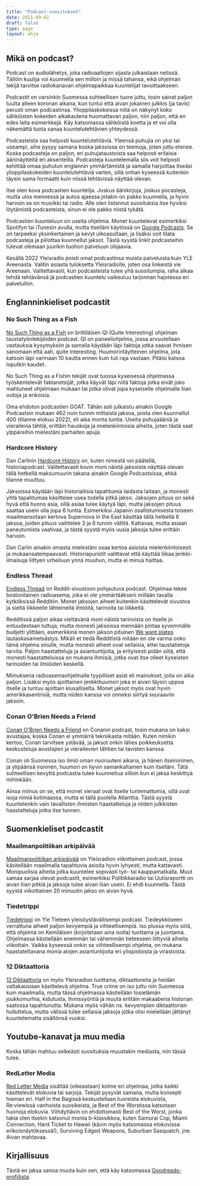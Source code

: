 ```yaml
---
title: "Podcast-suositukset"
date: 2021-09-02
draft: false
type: page
layout: ohje
---
```

## Mikä on podcast?
Podcast on audiolähetys, joka radioaaltojen sijasta julkaistaan netissä. Tällöin kuulija voi kuunnella sen milloin ja missä tahansa, eikä ohjelman tekijä tarvitse radiokanavan ohjelmapaikkaa kuuntelijat tavoittaakseen. 

Podcastit on varsinkin Suomessa suhteellisen tuore juttu, tosin saivat paljon tuulta alleen koronan aikana, kun tuntui että aivan jokainen julkkis (ja tavis) perusti oman podcastinsa. Ylioppilaskokeissa niitä on näkynyt koko sähköisten kokeiden aikakautena huomattavan paljon, niin paljon, että en edes laita esimerkkejä. Käy katsomassa sähköistä koetta ja et voi olla näkemättä tuota sanaa kuuntelutehtävien yhteydessä.

Podcasteista saa helposti kuuntelutehtäviä. Yleensä puhujia on yksi tai useampi, aihe pysyy samana koska jaksoissa on teemoja, joten juttu etenee. Koska podcasteja on paljon, eri puhujataustoista saa helposti erilaisia ääninäytteitä eri aksenteilla. Podcasteja kuuntelemalla siis voit helposti kehittää omaa puhutun englannin ymmärtämistä ja samalla harjoittaa itseäsi ylioppilaskokeiden kuuntelutehtäviä varten, sillä onhan kyseessä kuitenkin täysin sama formaatti kuin niissä tehtävissä näyttää olevan.

Itse olen kova podcastien kuuntelija. Joskus äänikirjoja, joskus pocasteja, mutta ulos mennessä ja autoa ajaessa jotakin on pakko kuunnella, ja hyvin harvoin se on musiikki tai radio. Alle olen listannut suosituksia itse hyviksi löytämistä podcasteista, sinun ei ole pakko niistä tykätä. 

Podcastien kuunteluun on useita ohjelmia. Monet kuuntelevat esimerkiksi Spotifyn tai iTunesin avulla, mutta itselläni käytössä on [Google Podcasts](https://podcasts.google.com/). Se on tarpeeksi yksinkertainen ja kevyt ulkoasultaan, ja lisäksi voit tilata podcasteja ja piilottaa kuunnellut jaksot. Tästä syystä linkit podcasteihin tulevat olemaan juurikin tuohon palveluun ohjaavia.

Kesällä 2022 Yleisradio poisti omat podcastinsa muista palveluista kuin YLE Areenasta. Valitin asiasta tuloksetta Yleisradiolle, joten osa linkeistä vie Areenaan. Valitettavasti, kun podcasteista tulee yhä suositumpia, raha alkaa tehdä tehtävänsä jä podcastien kuuntelu vaikeutuu tarjonnan hajotessa eri palveluihin.

## Englanninkieliset podcastit

### No Such Thing as a Fish
[No Such Thing as a Fish](https://podcasts.google.com/feed/aHR0cHM6Ly9hdWRpb2Jvb20uY29tL2NoYW5uZWxzLzIzOTkyMTYucnNzkki) on brittiläisen QI (Quite Interesting) ohjelman taustatyöntekijöiden podcast. QI on paneeliohjelma, jossa arvuutellaan vastauksia kysymyksiin ja samalla käydään läpi faktoja jotka saavat ihmisen sanomaan että aah, quite interesting. Huumorintäytteinen ohjelma, jota katsoin läpi varmaan 10 kautta ennen kuin tuli raja vastaan. Pitäisi katsoa loputkin kaudet.

No Such Thing as a Fishin tekijät ovat tuossa kyseisessä ohjelmassa työskentelevät faktanetsijät, jotka käyvät läpi niitä faktoja jotka eivät joko mahtuneet ohjelmaan mukaan tai jotka olivat jopa kyseiselle ohjelmalle liian outoja ja erikoisia. 

Oma ehdoton podcastien GOAT. Tähän asti julkaistu ainakin Google Podcastsin mukaan 462 noin tunnin mittaista jaksoa, joista olen kuunnellut 400 (tilanne elokuu 2022), eli aika monta tuntia. Useita puhujaääniä ja vierailevia tähtiä, erittäin hauskoja ja mielenkiintoisia aiheita, joten tästä saat ylppäreihin mielestäni parhaiten apuja. 

### Hardcore History
Dan Carlinin [Hardcore History](https://podcasts.google.com/feed/aHR0cHM6Ly9mZWVkcy5mZWVkYnVybmVyLmNvbS9kYW5jYXJsaW4vaGlzdG9yeT9mb3JtYXQ9eG1s) on, kuten nimestä voi päätellä, historiapodcast. Valitettavasti kovin moni näistä jaksoista näyttää olevan tällä hetkellä maksumuurin takana ainakin Google Podcastsissa, ehkä tilanne muuttuu.

Jaksoissa käydään läpi historiallisia tapahtumia laidasta laitaan, ja monesti yhtä tapahtumaa käsittelee usea todella pitkä jakso. Jaksojen pituus on sekä hyvä että huono asia, sillä asiaa tulee käytyä läpi, mutta jaksojen pituus saattaa usein olla jopa 6 tuntia. Esimerkiksi Japanin osallistumisesta toiseen maailmansotaan kertova Supernova in the East käsittää tällä hetkellä 6 jaksoa, joiden pituus vaihtelee 3 ja 6 tunnin väliltä. Kattavaa, mutta asiaan paneutumista vaativaa, ja tästä syystä myös uusia jaksoja tulee erittäin harvoin.

Dan Carlin ainakin omasta mielestäni osaa kertoa asioista mielenkiintoisesti ja mukaansatempaavasti. Historiapuristit valittavat että käyttää liikaa jenkki-ilmaisuja liittyen urheiluun ynnä muuhun, mutta ei minua haittaa. 


### Endless Thread
[Endless Thread](https://podcasts.google.com/feed/aHR0cHM6Ly9yc3Mud2J1ci5vcmcvZW5kbGVzc3RocmVhZC9wb2RjYXN0) on Reddit-sivustoon pohjautuva podcast. Ohjelmaa tekee bostonilainen radioasema, joka ei ole ymmärtääkseni millään tavalla kytköksissä Redditiin. Monet jaksojen aiheet kuitenkin käsittelevät sivustoa ja sieltä liikkeelle lähteineitä ilmiöitä, tarinoita tai liikkeitä. 

Redditissä paljon aikaa viettävänä moni näistä tarinoista on itselle jo entuudestaan tuttuja, mutta monesti jaksoissa mennään pintaa syvemmälle budjetti ylittäen, esimerkkinä monen jakson pituinen [We want plates](https://podcasts.google.com/feed/aHR0cHM6Ly9yc3Mud2J1ci5vcmcvZW5kbGVzc3RocmVhZC9wb2RjYXN0/episode/OGUwNjNjM2QtMjI0OC00M2M5LTkzYzEtMGZhNzU1ODcwMWEw?sa=X&ved=0CAUQkfYCahgKEwj4p_bLl-75AhUAAAAAHQAAAAAQngk) lautaskasametsästys. Mikäli et tiedä Redditistä mitään en ole varma onko tämä ohjelma sinulle, mutta monesti aiheet ovat sellaisia, ettei taustatietoja tarvita. Paljon haastatteluja ja asiantuntijoita, ja erityisesti pidän siitä, että monesti haastatteluissa on mukana ihmisiä, jotka ovat itse olleet kyseisten tarinoiden tai ilmiöiden keskellä. 

Miinuksena radioasemaohjelmalle tyypilliset asiat eli mainokset, joita on aika paljon. Lisäksi myös ajoittainen jenkkihuumori joka ei aivan täysin uppoa itselle ja tuntuu ajoittain kiusalliselta. Monet jaksot myös ovat hyvin amerikkasentrisiä, mutta niiden kanssa voi onneksi siirtyä seuraaviin jaksoin.

### Conan O'Brien Needs a Friend
[Conan O'Brien Needs a Friend](https://podcasts.google.com/feed/aHR0cHM6Ly9mZWVkcy5zaW1wbGVjYXN0LmNvbS9kSG9vaFZOSA) on Conanin podcast, tosin mukana on kaksi avustajaa, koska Conan ei ymmärrä tekniikasta mitään. Kuten nimikin kertoo, Conan tarvitsee ystävää, ja jaksot onkin lähes poikkeuksetta keskusteluja avustajien ja vierailevien tähtien tai tavisten kanssa. 

Conan oli Suomessa iso ilmiö oman nuoruuteni aikana, ja hänen itseironinen, ja ylipäänsä ironinen, huumori on hyvin samankaltainen kuin itselläni. Tätä suhteellisen kevyttä podcastia tulee kuunneltua silloin kun ei jaksa keskittyä mihinkään. 

Ainoa miinus on se, että monet vieraat ovat itselle tuntemattomia, sillä ovat isoja nimiä kotimaassa, mutta ei tällä puolella Atlanttia. Tästä syystä kuuntelenkin vain tavallisten ihmisten haastatteluja ja niiden julkkisten haastatteluja jotka itse tunnen.

## Suomenkieliset podcastit

### Maailmanpolitiikan arkipäivää
[Maailmanpolitiikan arkipäivää](https://areena.yle.fi/podcastit/1-1509042) on Yleisradion viikottainen podcast, jossa käsitellään maailmalla tapahtuvia asioita hyvin lyhyesti, mutta kattavasti. Monipuolisia aiheita jotka kuuntelee sopivasti työ- tai kauppamatkalla. Muut samaa sarjaa olevat podcastit, esimerkiksi Politiikkaradio tai Uutisraportti on aivan liian pitkiä ja jaksoja tulee aivan liian usein. Ei ehdi kuunnella. Tästä syystä viikottainen 20 minuutin jakso on aivan hyvä.

### Tiedetrippi
[Tiedetrippi](https://areena.yle.fi/podcastit/1-50438875) on Yle Tieteen yleisöystävällisempi podcast. Tiedeykköseen verrattuna aiheet paljon kevyempiä ja vihteellisempiä. Iso plussa myös siitä, että ohjelma on Kemiläisen (kirjoitetaan aina isolla) tuottama ja juontama. Ohjelmassa käsitellään enemmän tai vähemmän tieteeseen liittyviä aiheita viikottain. Vaikka kyseessä onkin se viihteellisempi ohjelma, on mukana haastateltavana monia alojen asiantuntijoita eri yliopistoista ja virastoista.

### 12 Diktaattoria
[12 Diktaattoria](https://areena.yle.fi/podcastit/1-3948085) on myös Yleisradion tuottama, diktaattoreita ja heidän valtakausiaan käsittelevä ohjelma. True crime on iso juttu niin Suomessa kuin maailmalla, mutta tässä ohjelmassa käsitellään tosielämän joukkomurhia, kidutusta, ihmissyöntiä ja muuta erittäin makaaberia historian saatossa tapahtunutta. Mukana myös vähän ns. kevyempien diktaattorien hulluttelua, mutta välissä tulee sellaisia jaksoja jotka olisi mielellään jättänyt kuuntelematta sisältönsä vuoksi. 

## Youtube-kanavat ja muu media

Koska tähän mahtuu selkeästi suosituksia muustakin mediasta, niin tässä tulee.

### RedLetter Media

[Red Letter Media](https://www.youtube.com/@RedLetterMedia) sisältää (oikeastaan) kolme eri ohjelmaa, jotka kaikki käsittelevät elokuvia tai sarjoja. Tekijät pysyvät samana, mutta konsepti hieman eri. Half in the Bagissä keskustellaan tuoreista elokuvista, Re:viewissä vanhoista suosikeista, ja Best of the Worstissa katsotaan huonoja elokuvia. Viihdyttävin on ehdottomasti Best of the Worst, jonka takia olen itsekin katsonut monta b-klassikkoa, kuten Samurai Cop, Miami Connection, Hard Ticket to Hawaii (kävin myös katsomassa elokuvissa erikoisnäytöksessä!), Surviving Edged Weapons, Suburban Sasquatch, jne. Aivan mahtavaa. 

## Kirjallisuus

Tästä en jaksa sanoa muuta kuin sen, että käy katsomassa [Goodreads-profiilista](https://www.goodreads.com/user/show/38760443-joonas).